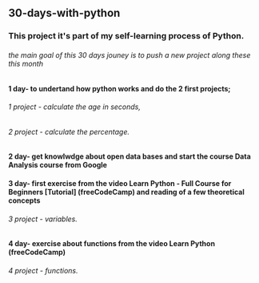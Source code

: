 ## 30-days-with-python

### This project it's part of my self-learning process of Python.

###### the main goal of this  30 days jouney is to push a new project along these this month

#### 1 day- to undertand how python works and do the 2 first projects;
###### 1 project - calculate the age in seconds,
###### 2 project - calculate the percentage.

#### 2 day- get knowlwdge about open data bases and start the course Data Analysis course from Google 

#### 3 day- first exercise from the video Learn Python - Full Course for Beginners [Tutorial] (freeCodeCamp) and reading of a few theoretical concepts 
###### 3 project - variables.

#### 4 day- exercise about functions from the video Learn Python (freeCodeCamp)
###### 4 project - functions.